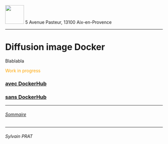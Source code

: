 <img style="height: 60px;" src="http://www.lpl-aix.fr/wp-content/uploads/2018/04/LPL_240_180.jpg" />
5 Avenue Pasteur, 13100 Aix-en-Provence

***

# Diffusion image Docker

Blablabla
<div style='color: orange'>Work in progress</div>


### <a href="https://github.com/sylvain-prat/DocDocker/blob/master/Diffusion_Image_Docker/avec_DockerHub.md">avec DockerHub</a>

### <a href="https://github.com/sylvain-prat/DocDocker/blob/master/Diffusion_Image_Docker/sans_DockerHub.md">sans DockerHub</a>


---
###### <a href="https://github.com/sylvain-prat/DocDocker/blob/master/README.md">Sommaire</a>
---
###### Sylvain PRAT
